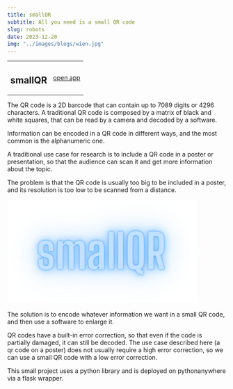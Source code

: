 ```yaml
---
title: smallQR
subtitle: All you need is a small QR code
slug: robots
date: 2023-12-20
img: "../images/blogs/wien.jpg"
---
```


<table>
  <tr>
    <td><H2>smallQR</H2></td>
    <td><a  class="btn btn-primary m-3" href="https://smallqr.pythonanywhere.com/" target="_blank" rel="noopener">open app</a></td>
  </tr>
</table>

The QR code is a 2D barcode that can contain up to 7089 digits or 4296 characters.
A traditional QR code is composed by a matrix of black and white squares, that can be read by a camera and decoded by a software.

Information can be encoded in a QR code in different ways, and the most common is the alphanumeric one.

A traditional use case for research is to include a QR code in a poster or presentation, so that the audience can scan it and get more information about the topic.

The problem is that the QR code is usually too big to be included in a poster, and its resolution is too low to be scanned from a distance.

![img](https://raw.githubusercontent.com/vignif/smallQR/main/main.png)

The solution is to encode whatever information we want in a small QR code, and then use a software to enlarge it.

QR codes have a built-in error correction, so that even if the code is partially damaged, it can still be decoded.
The use case described here (a qr code on a poster) does not usually require a high error correction, so we can use a small QR code with a low error correction.

This small project uses a python library and is deployed on pythonanywhere via a flask wrapper.
